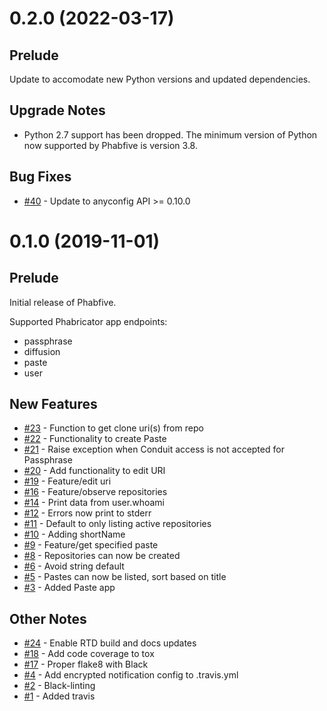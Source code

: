 # 0.2.0 (2022-03-17)

## Prelude

Update to accomodate new Python versions and updated dependencies.

## Upgrade Notes

* Python 2.7 support has been dropped. The minimum version of Python now supported by Phabfive is version 3.8.

## Bug Fixes

* [#40](https://github.com/dynamist/phabfive/pull/40) - Update to anyconfig API >= 0.10.0

# 0.1.0 (2019-11-01)

## Prelude

Initial release of Phabfive.

Supported Phabricator app endpoints:

 - passphrase
 - diffusion
 - paste
 - user

## New Features

* [#23](https://github.com/dynamist/phabfive/pull/23) - Function to get clone uri(s) from repo
* [#22](https://github.com/dynamist/phabfive/pull/22) - Functionality to create Paste
* [#21](https://github.com/dynamist/phabfive/pull/21) - Raise exception when Conduit access is not accepted for Passphrase
* [#20](https://github.com/dynamist/phabfive/pull/20) - Add functionality to edit URI
* [#19](https://github.com/dynamist/phabfive/pull/19) - Feature/edit uri
* [#16](https://github.com/dynamist/phabfive/pull/16) - Feature/observe repositories
* [#14](https://github.com/dynamist/phabfive/pull/14) - Print data from user.whoami
* [#12](https://github.com/dynamist/phabfive/pull/12) - Errors now print to stderr
* [#11](https://github.com/dynamist/phabfive/pull/11) - Default to only listing active repositories
* [#10](https://github.com/dynamist/phabfive/pull/10) - Adding shortName
* [#9](https://github.com/dynamist/phabfive/pull/9) - Feature/get specified paste
* [#8](https://github.com/dynamist/phabfive/pull/8) - Repositories can now be created
* [#6](https://github.com/dynamist/phabfive/pull/6) - Avoid string default
* [#5](https://github.com/dynamist/phabfive/pull/5) - Pastes can now be listed, sort based on title
* [#3](https://github.com/dynamist/phabfive/pull/3) - Added Paste app

## Other Notes

* [#24](https://github.com/dynamist/phabfive/pull/24) - Enable RTD build and docs updates
* [#18](https://github.com/dynamist/phabfive/pull/18) - Add code coverage to tox
* [#17](https://github.com/dynamist/phabfive/pull/17) - Proper flake8 with Black
* [#4](https://github.com/dynamist/phabfive/pull/4) - Add encrypted notification config to .travis.yml 
* [#2](https://github.com/dynamist/phabfive/pull/2) - Black-linting
* [#1](https://github.com/dynamist/phabfive/pull/1) - Added travis 
